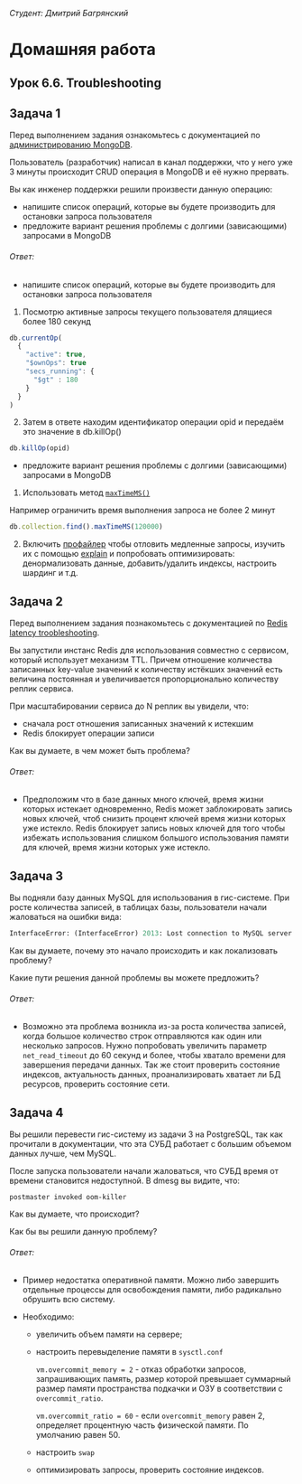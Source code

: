 *Студент: Дмитрий Багрянский*

# Домашняя работа

## Урок 6.6. Troubleshooting

## Задача 1

Перед выполнением задания ознакомьтесь с документацией по [администрированию MongoDB](https://docs.mongodb.com/manual/administration/).

Пользователь (разработчик) написал в канал поддержки, что у него уже 3 минуты происходит CRUD операция в MongoDB и её
нужно прервать.

Вы как инженер поддержки решили произвести данную операцию:
- напишите список операций, которые вы будете производить для остановки запроса пользователя
- предложите вариант решения проблемы с долгими (зависающими) запросами в MongoDB

###### Ответ:

* напишите список операций, которые вы будете производить для остановки запроса пользователя

1. Посмотрю активные запросы текущего пользователя длящиеся более 180 секунд

```js
db.currentOp(
  {
    "active": true,
    "$ownOps": true
    "secs_running": {
      "$gt" : 180
    }
  }
)
```

2. Затем в ответе находим идентификатор операции opid и передаём это значение в db.killOp()

```js
db.killOp(opid)
```

* предложите вариант решения проблемы с долгими (зависающими) запросами в MongoDB

1. Использовать метод [`maxTimeMS()`](https://docs.mongodb.com/manual/tutorial/terminate-running-operations/#maxtimems)

Например ограничить время выполнения запроса не более 2 минут

```js
db.collection.find().maxTimeMS(120000)
```

2. Включить [профайлер](https://docs.mongodb.com/manual/tutorial/manage-the-database-profiler/) чтобы отловить медленные запросы, изучить их с помощью [explain](https://docs.mongodb.com/manual/reference/explain-results/#executionstats) и попробовать оптимизировать: денормализовать данные, добавить/удалить индексы, настроить шардинг и т.д.

## Задача 2

Перед выполнением задания познакомьтесь с документацией по [Redis latency troobleshooting](https://redis.io/topics/latency).

Вы запустили инстанс Redis для использования совместно с сервисом, который использует механизм TTL.
Причем отношение количества записанных key-value значений к количеству истёкших значений есть величина постоянная и
увеличивается пропорционально количеству реплик сервиса.

При масштабировании сервиса до N реплик вы увидели, что:
- сначала рост отношения записанных значений к истекшим
- Redis блокирует операции записи

Как вы думаете, в чем может быть проблема?

###### Ответ:

* Предположим что в базе данных много ключей, время жизни которых истекает одновременно, Redis может заблокировать запись новых ключей, чтоб снизить процент ключей время жизни которых уже истекло. Redis блокирует запись новых ключей для того чтобы избежать использования слишком большого использования памяти для ключей, время жизни которых уже истекло.

## Задача 3

Вы подняли базу данных MySQL для использования в гис-системе. При росте количества записей, в таблицах базы, пользователи начали жаловаться на ошибки вида:
```python
InterfaceError: (InterfaceError) 2013: Lost connection to MySQL server during query u'SELECT..... '
```

Как вы думаете, почему это начало происходить и как локализовать проблему?

Какие пути решения данной проблемы вы можете предложить?

###### Ответ:

* Возможно эта проблема возникла из-за роста количества записей, когда большое количество строк отправляются как один или несколько запросов. Нужно попробовать увеличить параметр `net_read_timeout` до 60 секунд и более, чтобы хватало времени для завершения передачи данных. Так же стоит проверить состояние индексов, актуальность данных, проанализировать хватает ли БД ресурсов, проверить состояние сети.

## Задача 4

Вы решили перевести гис-систему из задачи 3 на PostgreSQL, так как прочитали в документации, что эта СУБД работает с
большим объемом данных лучше, чем MySQL.

После запуска пользователи начали жаловаться, что СУБД время от времени становится недоступной. В dmesg вы видите, что:

`postmaster invoked oom-killer`

Как вы думаете, что происходит?

Как бы вы решили данную проблему?

###### Ответ:

* Пример недостатка оперативной памяти. Можно либо завершить отдельные процессы для освобождения памяти, либо радикально обрушить всю систему.

* Необходимо:
  * увеличить объем памяти на сервере;
  * настроить перевыделение памяти в `sysctl.conf`

    `vm.overcommit_memory = 2` - отказ обработки запросов, запрашивающих память, размер которой превышает суммарный размер памяти пространства подкачки и ОЗУ в соответствии с `overcommit_ratio`.

    `vm.overcommit_ratio = 60` - если `overcommit_memory` равен 2, определяет процентную часть физической памяти. По умолчанию равен 50.
  * настроить `swap`
  * оптимизировать запросы, проверить состояние индексов.
